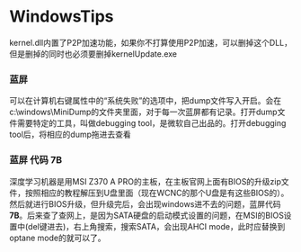 # WindowsTips

kernel.dll内置了P2P加速功能，如果你不打算使用P2P加速，可以删掉这个DLL，但是删掉的同时也必须要删掉kernelUpdate.exe

### 蓝屏

可以在计算机右键属性中的“系统失败”的选项中，把dump文件写入开启。会在c:\windows\MiniDump的文件夹里面，对于每一次蓝屏都有记录。打开dump文件需要特定的工具，叫做debugging tool，是微软自己出品的。打开debugging tool后，将相应的dump拖进去查看

### 蓝屏 代码 7B
深度学习机器是用MSI Z370 A PRO的主板，在主板官网上面有BIOS的升级zip文件，按照相应的教程解压到U盘里面（现在WCNC的那个U盘是有这些BIOS的）。然后就进行BIOS升级，但升级完后，会出现windows进不去的问题，蓝屏代码**7B**。后来查了查网上，是因为SATA硬盘的启动模式设置的问题，在MSI的BIOS设置中(del键进去)，右上角搜索，搜索SATA，会出现AHCI mode，此时应替换到optane mode的就可以了。
